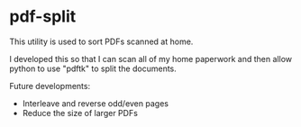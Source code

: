 # pdf-split

This utility is used to sort PDFs scanned at home.

I developed this so that I can scan all of my home paperwork and then allow python to use "pdftk" to split the documents.

Future developments:
- Interleave and reverse odd/even pages
- Reduce the size of larger PDFs
